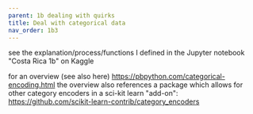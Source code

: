 ```yaml
---
parent: 1b dealing with quirks 
title: Deal with categorical data 
nav_order: 1b3 
---
```



see the explanation/process/functions I defined in the Jupyter notebook "Costa Rica 1b" on Kaggle

for an overview (see also here)
https://pbpython.com/categorical-encoding.html
the overview also references a package which allows for other category encoders in a sci-kit learn "add-on": https://github.com/scikit-learn-contrib/category_encoders
